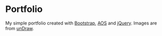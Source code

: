 # Portfolio

My simple portfolio created with [Bootstrap](https://getbootstrap.com/), [AOS](https://github.com/michalsnik/aos/tree/v2) and [jQuery](https://jquery.com/). Images are from [unDraw](https://undraw.co/).
